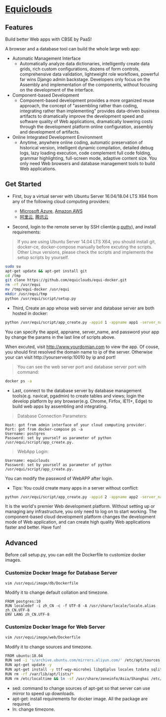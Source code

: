 # [Equiclouds](http://www.equiclouds.com/)

## Features

Build better Web apps with CBSE by PaaS! 

A browser and a database tool can build the whole large web app:

* Automatic Management Interface
  * Automatically analyze data dictionaries, intelligently create data grids, rich custom configurations, dozens of form controls, comprehensive data validation, lightweight role workflows, powerful far wins Django admin backstage. Developers only focus on the Assembly and implementation of the components, without focusing on the development of the interface.
* Component-based Development
  * Component-based development provides a more organized reuse approach, the concept of "assembling rather than coding, integrating rather than implementing" provides data-driven business artifacts to dramatically improve the development speed and software quality of Web applications, dramatically lowering costs through the development platform online configuration, assembly and development of artifacts.
* Online Integrated Development Environment
  * Anytime, anywhere online coding, automatic preservation of historical version, intelligent dynamic compilation, detailed debug logs, lazy loading execution, code complement full code folding, grammar highlighting, full-screen mode, adaptive content size. You only need Web browsers and database management tools to build Web applications.

## Get Started

* First, buy a virtual server with Ubuntu Server 16.04/18.04 LTS X64 from any of the following cloud computing providers:
  * [Microsoft Azure](https://azure.microsoft.com/), [Amazon AWS](https://aws.amazon.com/)
  * [阿里云](https://promotion.aliyun.com/ntms/yunparter/invite.html?userCode=jrx3bb1f), [腾讯云](https://cloud.tencent.com/redirect.php?redirect=1014&cps_key=3903997dfdf207961c180fc52fd875cf&from=console)
 
* Second, login to the remote server by SSH client(e.g.[putty](https://www.chiark.greenend.org.uk/~sgtatham/putty/latest.html)), and install requirements:

> If you are using Ubuntu Server 14.04 LTS X64, you should install git, docker-ce, docker-compose manually before excuting the scripts. Other Linux versions, please check the scripts and implements the setup scripts by yourself.

```bash
sudo su
apt-get update && apt-get install git
cd /tmp
git clone https://github.com/equiclouds/equi-docker.git
rm -rf /usr/equi
mv /tmp/equi-docker /usr/equi
mkdir /usr/equi/tmp
python /usr/equi/script/setup.py
```

* Third, Create an app whose web server and database server are both hosted in docker:

```bash
python /usr/equi/script/app_create.py -appid 1 -appname app1 -server_name www.yourdomain.com -password password
```

You can specify the appid, appname, server_name, and password your app by change the params in the last line of scripts above.

When excuted, visit http://www.yourdomian.com to view the app. Of couse, you should first resolved the domain name to ip of the server. Otherwise your can visit http://yourserverip:10010 by ip and port!

> You can see the web server port and database server port with command:

```bash
docker ps -a
```

* Last, connect to the database server by database management tools(e.g. navicat, pgadmin) to create tables and views; login the develop platform by any browser(e.g. Chrome, Firfox, IE11+, Edge) to build web apps by assembling and integrating.

> Database Connection Parameters:

```
Host: got from admin interface of your cloud computing provider.
Port: got from docker-compose ps -a
Username: postgres
Password: set by yourself as parameter of python /usr/equi/script/app_create.py.
```

> WebApp Login:

```
Username: equiclouds
Password: set by yourself as parameter of python /usr/equi/script/app_create.py.
```

You can modify the password of WebAPP after login.

* Tips: You could create many apps in a server without conflict:

```bash
python /usr/equi/script/app_create.py -appid 2 -appname app2 -server_name www.yourdomain2.com -password password2
```

It is the world's premier Web development platform. Without setting up or managing any infrastructure, you only need to log on to start working. The component-based cloud development platform changes the development mode of Web application, and can create high quality Web applications faster and better. Have fun!

## Advanced

Before call setup.py, you can edit the Dockerfile to customize docker images.

### Customize Docker Image for Database Server

```bash
vim /usr/equi/image/db/Dockerfile
```

Modify it to change default collation and timezone.

```
FROM postgres:10
RUN localedef -i zh_CN -c -f UTF-8 -A /usr/share/locale/locale.alias zh_CN.UTF-8
ENV LANG zh_CN.UTF-8
```

### Customize Docker Image for Web Server

```bash
vim /usr/equi/image/web/Dockerfile
```

Modify it to change sources and timezone.

```bash
FROM ubuntu:18.04
RUN sed -i 's/archive.ubuntu.com/mirrors.aliyun.com/' /etc/apt/sources.list
RUN apt-get update -y
RUN apt-get install -y ttf-wqy-microhei libgdiplus locales tzdata sqlite
RUN rm -rf /var/lib/apt/lists/*
RUN rm /etc/localtime && ln -sf /usr/share/zoneinfo/Asia/Shanghai /etc/localtime
```

* sed: command to change sources of apt-get so that server can use mirror to speed up downloads.
* apt-get: install requirements for docker image. All the package are required.
* ln: change timezone.


